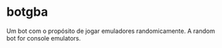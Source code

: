 botgba
======

Um bot com o propósito de jogar emuladores randomicamente. A random bot for console emulators.
